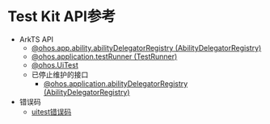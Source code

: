 # Test Kit API参考

- ArkTS API 
   - [@ohos.app.ability.abilityDelegatorRegistry (AbilityDelegatorRegistry)](js-apis-app-ability-abilityDelegatorRegistry.md)
   - [@ohos.application.testRunner (TestRunner)](js-apis-application-testRunner.md)
   - [@ohos.UiTest](js-apis-uitest.md)         
   - 已停止维护的接口
      - [@ohos.application.abilityDelegatorRegistry (AbilityDelegatorRegistry)](js-apis-application-abilityDelegatorRegistry.md)
- 错误码
   - [uitest错误码](errorcode-uitest.md)